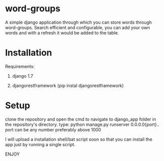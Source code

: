 word-groups
===========
 A simple django application through which you can store words through word-groups. Search efficient and configurable, you can add your own words and with  a refresh it would be added to the table.
 
 Installation
=============
 
 Requirements:
 
 1) django 1.7
 
 2) djangorestframework (pip instal djangorestframework)
 
 
 Setup
======
 clone the repository and  open the cmd to navigate to django_app folder in the repository's directory.  type: python manage.py runserver 0.0.0.0{port}.. port can be any number preferably above 1000 
 
 I will  upload a installation  shell/bat  script  soon so  that  you can  install the  app  just  by  running  a single script.
 
 ENJOY
